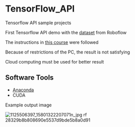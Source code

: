 # TensorFlow_API
Tensorflow API sample projects

First Tensorflow API demo with the [dataset](https://public.roboflow.com/object-detection/mask-wearing) from Roboflow

The instructions in [this course](https://www.udemy.com/share/104gwwA0odeVpSR3o=/) were followed 

Because of restrictions of the PC, the result is not satisfying

Cloud computing must be used for better result

## Software Tools
- [Anaconda](https://www.anaconda.com/)
- CUDA


Example output image

![1125506397_15801322207071n_jpg rf 28329b8b808690e5537d9bde5b8a0d91](https://user-images.githubusercontent.com/42723084/120534865-9e40bc80-c3e2-11eb-9646-890ba827b84c.jpg)
